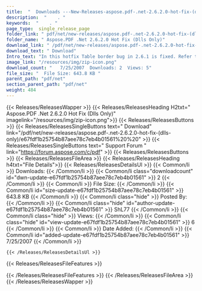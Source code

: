 ```yaml
---
title:  "  Downloads ---New-Releases-aspose.pdf-.net-2.6.2.0-hot-fix-(dlls-only) . " 
description:  "    . " 
keywords:  "    . " 
page_type:  single_release_page
folder_link: " pdf/net/new-releases/aspose.pdf-.net-2.6.2.0-hot-fix-(dlls-only)/"
folder_name: " Aspose.PDF .Net 2.6.2.0 Hot Fix (Dlls Only)"
download_link: " /pdf/net/new-releases/aspose.pdf-.net-2.6.2.0-hot-fix-(dlls-only)/e67fdf1b25754b87aee78c7eb4b01561"
download_text: " Download"
Intro_text: "In this hotfix Table border bug in 2.6.1 is fixed. Refer to Aspose Pdf hotf..."
image_link: "/resources/img/zip-icon.png"
download_count: "   7/25/2007  Downloads: 2  Views: 5"
file_size: "  File Size: 643.8 KB "
parent_path: "pdf/net"
section_parent_path: "pdf/net"
weight: 484
---
```


{{< Releases/ReleasesWapper >}}
  {{< Releases/ReleasesHeading H2txt=" Aspose.PDF .Net 2.6.2.0 Hot Fix (Dlls Only)" imagelink="/resources/img/zip-icon.png">}}
  {{< Releases/ReleasesButtons >}}
    {{< Releases/ReleasesSingleButtons text=" Download" link="/pdf/net/new-releases/aspose.pdf-.net-2.6.2.0-hot-fix-(dlls-only)/e67fdf1b25754b87aee78c7eb4b01561%20%20" >}}
    {{< Releases/ReleasesSingleButtons text=" Support Forum " link="https://forum.aspose.com/c/pdf" >}}
  {{< Releases/ReleasesButtons >}}
  {{< Releases/ReleasesFileArea >}}
    {{< Releases/ReleasesHeading h4txt="File Details">}}
    {{< Releases/ReleasesDetailsUl >}}
            {{< Common/li  >}} Downloads: {{< /Common/li >}} 
      {{< Common/li class="downloadcount" id="dwn-update-e67fdf1b25754b87aee78c7eb4b01561" >}} 2 {{< /Common/li >}} 
      {{< Common/li  >}} File Size: {{< /Common/li >}} 
      {{< Common/li id="size-update-e67fdf1b25754b87aee78c7eb4b01561" >}} 643.8 KB {{< /Common/li >}} 
      {{< Common/li  class="hide" >}} Posted By: {{< /Common/li >}} 
      {{< Common/li class="hide" id="author-update-e67fdf1b25754b87aee78c7eb4b01561" >}} ShL77 {{< /Common/li >}} 
      {{< Common/li class="hide"  >}} Views: {{< /Common/li >}} 
      {{< Common/li class="hide" id="view-update-e67fdf1b25754b87aee78c7eb4b01561" >}} 6 {{< /Common/li >}} 
      {{< Common/li  >}} Date Added: {{< /Common/li >}} 
      {{< Common/li id="added-update-e67fdf1b25754b87aee78c7eb4b01561" >}} 7/25/2007 {{< /Common/li >}} 

    {{< /Releases/ReleasesDetailsUl >}}

  {{< Releases/ReleasesFileFeatures >}}
      
  {{< /Releases/ReleasesFileFeatures >}}
 {{< /Releases/ReleasesFileArea >}}
{{< /Releases/ReleasesWapper >}}


